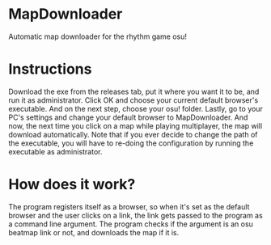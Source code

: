 # MapDownloader
 Automatic map downloader for the rhythm game osu!
# Instructions
 Download the exe from the releases tab, put it where you want it to be, and run it as administrator. Click OK and choose your current default browser's executable. And on the next step, choose your osu! folder. Lastly, go to your PC's settings and change your default browser to MapDownloader. And now, the next time you click on a map while playing multiplayer, the map will download automatically. Note that if you ever decide to change the path of the executable, you will have to re-doing the configuration by running the executable as administrator.
# How does it work?
 The program registers itself as a browser, so when it's set as the default browser and the user clicks on a link, the link gets passed to the program as a command line argument. The program checks if the argument is an osu beatmap link or not, and downloads the map if it is.
